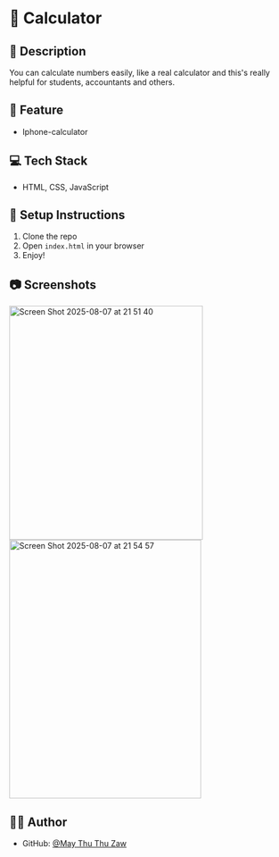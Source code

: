 # 📘 Calculator

## 📌 Description
You can calculate numbers easily, like a real calculator and this's really helpful for students, accountants and others.

## 🚀 Feature
- Iphone-calculator

## 💻 Tech Stack
- HTML, CSS, JavaScript

## 🔧 Setup Instructions
1. Clone the repo
2. Open `index.html` in your browser
3. Enjoy!

## 📷 Screenshots
<img width="347" height="419" alt="Screen Shot 2025-08-07 at 21 51 40" src="https://github.com/user-attachments/assets/a61487af-bf29-462d-a0b1-a1a064c5f62b" />
<img width="344" height="463" alt="Screen Shot 2025-08-07 at 21 54 57" src="https://github.com/user-attachments/assets/7e2c4ace-57d0-48d1-b541-a4f5023f6d1a" />

## 🙋‍♀️ Author
- GitHub: [@May Thu Thu Zaw](https://github.com/Emlla444444)
